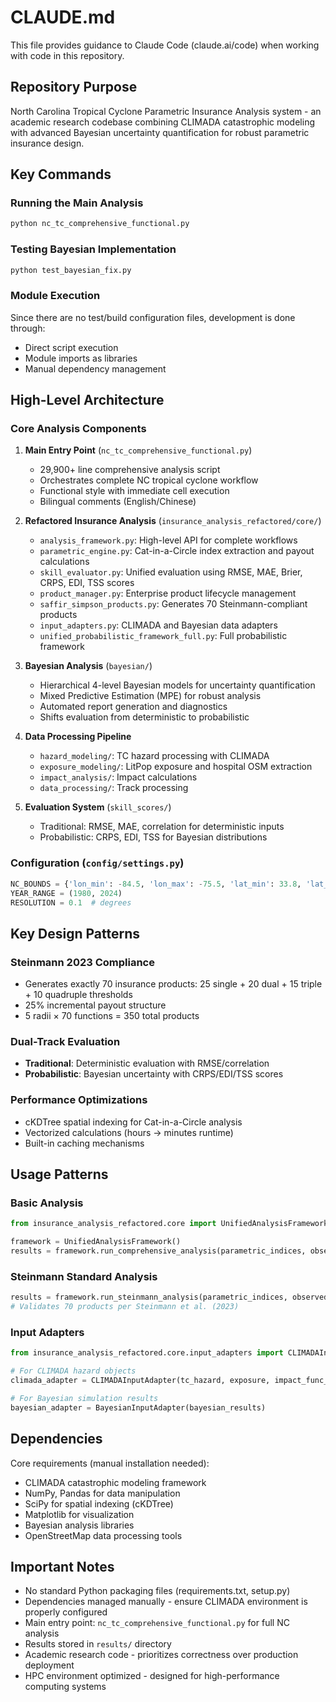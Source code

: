 # CLAUDE.md

This file provides guidance to Claude Code (claude.ai/code) when working with code in this repository.

## Repository Purpose

North Carolina Tropical Cyclone Parametric Insurance Analysis system - an academic research codebase combining CLIMADA catastrophic modeling with advanced Bayesian uncertainty quantification for robust parametric insurance design.

## Key Commands

### Running the Main Analysis
```bash
python nc_tc_comprehensive_functional.py
```

### Testing Bayesian Implementation
```bash
python test_bayesian_fix.py
```

### Module Execution
Since there are no test/build configuration files, development is done through:
- Direct script execution
- Module imports as libraries
- Manual dependency management

## High-Level Architecture

### Core Analysis Components

1. **Main Entry Point** (`nc_tc_comprehensive_functional.py`)
   - 29,900+ line comprehensive analysis script
   - Orchestrates complete NC tropical cyclone workflow
   - Functional style with immediate cell execution
   - Bilingual comments (English/Chinese)

2. **Refactored Insurance Analysis** (`insurance_analysis_refactored/core/`)
   - `analysis_framework.py`: High-level API for complete workflows
   - `parametric_engine.py`: Cat-in-a-Circle index extraction and payout calculations
   - `skill_evaluator.py`: Unified evaluation using RMSE, MAE, Brier, CRPS, EDI, TSS scores
   - `product_manager.py`: Enterprise product lifecycle management
   - `saffir_simpson_products.py`: Generates 70 Steinmann-compliant products
   - `input_adapters.py`: CLIMADA and Bayesian data adapters
   - `unified_probabilistic_framework_full.py`: Full probabilistic framework

3. **Bayesian Analysis** (`bayesian/`)
   - Hierarchical 4-level Bayesian models for uncertainty quantification
   - Mixed Predictive Estimation (MPE) for robust analysis
   - Automated report generation and diagnostics
   - Shifts evaluation from deterministic to probabilistic

4. **Data Processing Pipeline**
   - `hazard_modeling/`: TC hazard processing with CLIMADA
   - `exposure_modeling/`: LitPop exposure and hospital OSM extraction
   - `impact_analysis/`: Impact calculations
   - `data_processing/`: Track processing

5. **Evaluation System** (`skill_scores/`)
   - Traditional: RMSE, MAE, correlation for deterministic inputs
   - Probabilistic: CRPS, EDI, TSS for Bayesian distributions

### Configuration (`config/settings.py`)
```python
NC_BOUNDS = {'lon_min': -84.5, 'lon_max': -75.5, 'lat_min': 33.8, 'lat_max': 36.6}
YEAR_RANGE = (1980, 2024)
RESOLUTION = 0.1  # degrees
```

## Key Design Patterns

### Steinmann 2023 Compliance
- Generates exactly 70 insurance products: 25 single + 20 dual + 15 triple + 10 quadruple thresholds
- 25% incremental payout structure
- 5 radii × 70 functions = 350 total products

### Dual-Track Evaluation
- **Traditional**: Deterministic evaluation with RMSE/correlation
- **Probabilistic**: Bayesian uncertainty with CRPS/EDI/TSS scores

### Performance Optimizations
- cKDTree spatial indexing for Cat-in-a-Circle analysis
- Vectorized calculations (hours → minutes runtime)
- Built-in caching mechanisms

## Usage Patterns

### Basic Analysis
```python
from insurance_analysis_refactored.core import UnifiedAnalysisFramework

framework = UnifiedAnalysisFramework()
results = framework.run_comprehensive_analysis(parametric_indices, observed_losses)
```

### Steinmann Standard Analysis
```python
results = framework.run_steinmann_analysis(parametric_indices, observed_losses)
# Validates 70 products per Steinmann et al. (2023)
```

### Input Adapters
```python
from insurance_analysis_refactored.core.input_adapters import CLIMADAInputAdapter, BayesianInputAdapter

# For CLIMADA hazard objects
climada_adapter = CLIMADAInputAdapter(tc_hazard, exposure, impact_func_set)

# For Bayesian simulation results
bayesian_adapter = BayesianInputAdapter(bayesian_results)
```

## Dependencies

Core requirements (manual installation needed):
- CLIMADA catastrophic modeling framework
- NumPy, Pandas for data manipulation
- SciPy for spatial indexing (cKDTree)
- Matplotlib for visualization
- Bayesian analysis libraries
- OpenStreetMap data processing tools

## Important Notes

- No standard Python packaging files (requirements.txt, setup.py)
- Dependencies managed manually - ensure CLIMADA environment is properly configured
- Main entry point: `nc_tc_comprehensive_functional.py` for full NC analysis
- Results stored in `results/` directory
- Academic research code - prioritizes correctness over production deployment
- HPC environment optimized - designed for high-performance computing systems